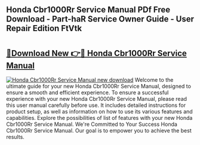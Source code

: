 ## Honda Cbr1000Rr Service Manual PDf Free Download - Part-haR Service Owner Guide - User Repair Edition FtVtk

# <h2><a href="http://bc89328.oget.top/?id=Honda+Cbr1000Rr+Service+Manual">🔗Download New 👉🔴 Honda Cbr1000Rr Service Manual</a></h2>

[![Honda Cbr1000Rr Service Manual new download](https://i.imgur.com/5g1atiW.png)](http://bc89328.oget.top/?id=Honda+Cbr1000Rr+Service+Manual)
Welcome to the ultimate guide for your new Honda Cbr1000Rr Service Manual, designed to ensure a smooth and efficient experience. To ensure a successful experience with your new Honda Cbr1000Rr Service Manual, please read this user manual carefully before use. It includes detailed instructions for product setup, as well as information on how to use its various features and capabilities. Explore the possibilities of list of features with your new Honda Cbr1000Rr Service Manual. We're Committed to Your Success Honda Cbr1000Rr Service Manual. Our goal is to empower you to achieve the best results.
